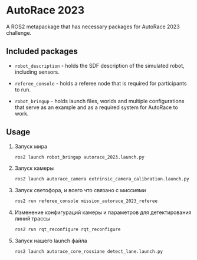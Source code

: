 # AutoRace 2023
A ROS2 metapackage that has necessary packages for AutoRace 2023 challenge.

## Included packages

* `robot_description` - holds the SDF description of the simulated robot, including sensors.

* `referee_console` - holds a referee node that is required for participants to run.

* `robot_bringup` - holds launch files, worlds and multiple configurations that serve as an example and as a required system for AutoRace to work.

## Usage

1. Запуск мира

    ```bash
    ros2 launch robot_bringup autorace_2023.launch.py
    ```

2. Запуск камеры

    ```bash
    ros2 launch autorace_camera extrinsic_camera_calibration.launch.py
    ```

3. Запуск светофора, и всего что связано с миссиями

    ```bash
    ros2 run referee_console mission_autorace_2023_referee
    ```

4. Изменение конфигураций камеры и параметров для детектирования линий трассы

    ```bash
    ros2 run rqt_reconfigure rqt_reconfigure
    ```

5. Запуск нашего launch файла

    ```bash
    ros2 launch autorace_core_rossiane detect_lane.launch.py
    ```
